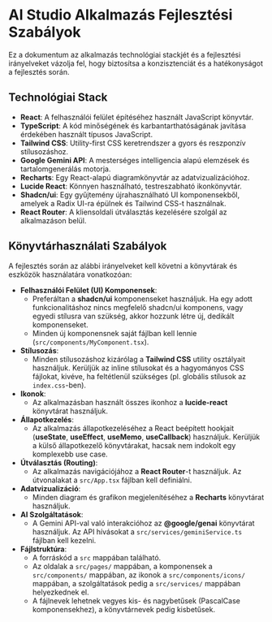 # AI Studio Alkalmazás Fejlesztési Szabályok

Ez a dokumentum az alkalmazás technológiai stackjét és a fejlesztési irányelveket vázolja fel, hogy biztosítsa a konzisztenciát és a hatékonyságot a fejlesztés során.

## Technológiai Stack

*   **React**: A felhasználói felület építéséhez használt JavaScript könyvtár.
*   **TypeScript**: A kód minőségének és karbantarthatóságának javítása érdekében használt típusos JavaScript.
*   **Tailwind CSS**: Utility-first CSS keretrendszer a gyors és reszponzív stílusozáshoz.
*   **Google Gemini API**: A mesterséges intelligencia alapú elemzések és tartalomgenerálás motorja.
*   **Recharts**: Egy React-alapú diagramkönyvtár az adatvizualizációhoz.
*   **Lucide React**: Könnyen használható, testreszabható ikonkönyvtár.
*   **Shadcn/ui**: Egy gyűjtemény újrahasználható UI komponensekből, amelyek a Radix UI-ra épülnek és Tailwind CSS-t használnak.
*   **React Router**: A kliensoldali útválasztás kezelésére szolgál az alkalmazáson belül.

## Könyvtárhasználati Szabályok

A fejlesztés során az alábbi irányelveket kell követni a könyvtárak és eszközök használatára vonatkozóan:

*   **Felhasználói Felület (UI) Komponensek**:
    *   Preferáltan a **shadcn/ui** komponenseket használjuk. Ha egy adott funkcionalitáshoz nincs megfelelő shadcn/ui komponens, vagy egyedi stílusra van szükség, akkor hozzunk létre új, dedikált komponenseket.
    *   Minden új komponensnek saját fájlban kell lennie (`src/components/MyComponent.tsx`).
*   **Stílusozás**:
    *   Minden stílusozáshoz kizárólag a **Tailwind CSS** utility osztályait használjuk. Kerüljük az inline stílusokat és a hagyományos CSS fájlokat, kivéve, ha feltétlenül szükséges (pl. globális stílusok az `index.css`-ben).
*   **Ikonok**:
    *   Az alkalmazásban használt összes ikonhoz a **lucide-react** könyvtárat használjuk.
*   **Állapotkezelés**:
    *   Az alkalmazás állapotkezeléséhez a React beépített hookjait (**useState**, **useEffect**, **useMemo**, **useCallback**) használjuk. Kerüljük a külső állapotkezelő könyvtárakat, hacsak nem indokolt egy komplexebb use case.
*   **Útválasztás (Routing)**:
    *   Az alkalmazás navigációjához a **React Router**-t használjuk. Az útvonalakat a `src/App.tsx` fájlban kell definiálni.
*   **Adatvizualizáció**:
    *   Minden diagram és grafikon megjelenítéséhez a **Recharts** könyvtárat használjuk.
*   **AI Szolgáltatások**:
    *   A Gemini API-val való interakcióhoz az **@google/genai** könyvtárat használjuk. Az API hívásokat a `src/services/geminiService.ts` fájlban kell kezelni.
*   **Fájlstruktúra**:
    *   A forráskód a `src` mappában található.
    *   Az oldalak a `src/pages/` mappában, a komponensek a `src/components/` mappában, az ikonok a `src/components/icons/` mappában, a szolgáltatások pedig a `src/services/` mappában helyezkednek el.
    *   A fájlnevek lehetnek vegyes kis- és nagybetűsek (PascalCase komponensekhez), a könyvtárnevek pedig kisbetűsek.